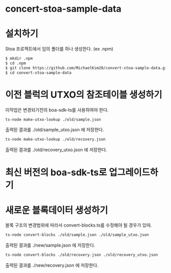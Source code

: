 # concert-stoa-sample-data

# 설치하기

Stoa 프로젝트에서 임의 폴더를 하나 생성한다. (ex .npm)
```sh
$ mkdir .npm
$ cd .npm
$ git clone https://github.com/MichaelKim20/convert-stoa-sample-data.git
$ cd convert-stoa-sample-data
```

# 이전 블럭의 UTXO의 참조테이블 생성하기

이작업은 변경되기전의 boa-sdk-ts를 사용하여야 한다.

```sh
ts-node make-utxo-lookup ./old/sample.json
```
출력된 결과를 ./old/sample_utxo.json 에 저장한다.


```sh
ts-node make-utxo-lookup ./old/recovery.json
```
출력된 결과를 ./old/recovery_utxo.json 에 저장한다.


# 최신 버전의 boa-sdk-ts로 업그레이드하기


# 새로운 블록데이터 생성하기

블록 구조의 변경범위에 따라서 convert-blocks.ts를 수정해야 될 경우가 있따.


```sh
ts-node convert-blocks ./old/sample.json ./old/sample_utxo.json
```
출력된 결과를 ./new/sample.json 에 저장한다.


```sh
ts-node convert-blocks ./old/recovery.json ./old/recovery_utxo.json
```
출력된 결과를 ./new/recovery.json 에 저장한다.
